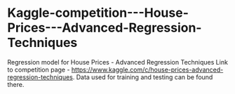 # Kaggle-competition---House-Prices---Advanced-Regression-Techniques
Regression model for House Prices - Advanced Regression Techniques
Link to competition page - https://www.kaggle.com/c/house-prices-advanced-regression-techniques. Data used for training and testing can be found there.
